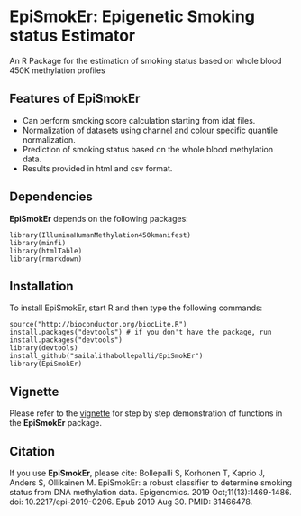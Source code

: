 # EpiSmokEr: Epigenetic Smoking status Estimator
An R Package for the estimation of smoking status based on whole blood 450K methylation profiles
## Features of **EpiSmokEr**
- Can perform smoking score calculation starting from idat files.
- Normalization of datasets using channel and colour specific quantile normalization.
- Prediction of smoking status based on the whole blood methylation data.
- Results provided in html and csv format.

## Dependencies
**EpiSmokEr** depends on the following packages:
```{r eval=FALSE}
library(IlluminaHumanMethylation450kmanifest)
library(minfi)
library(htmlTable)
library(rmarkdown)
```
## Installation
To install EpiSmokEr, start R and then type the following commands:
```{r eval=FALSE}
source("http://bioconductor.org/biocLite.R")
install.packages("devtools") # if you don't have the package, run install.packages("devtools")
library(devtools)
install_github("sailalithabollepalli/EpiSmokEr")
library(EpiSmokEr)
```
## Vignette
Please refer to the [vignette](http://htmlpreview.github.io/?https://github.com/sailalithabollepalli/EpiSmokEr/blob/master/vignettes/epismoker.html) for step by step demonstration of functions in the **EpiSmokEr** package. 

## Citation
If you use **EpiSmokEr**, please cite:
Bollepalli S, Korhonen T, Kaprio J, Anders S, Ollikainen M. EpiSmokEr: a robust classifier to determine smoking status from DNA methylation data. Epigenomics. 2019 Oct;11(13):1469-1486. doi: 10.2217/epi-2019-0206. Epub 2019 Aug 30. PMID: 31466478.



